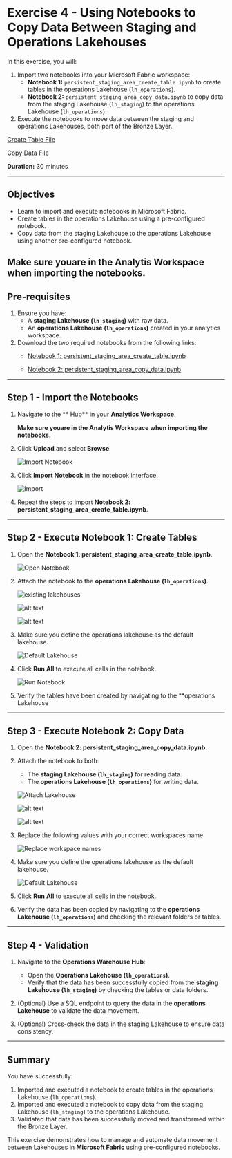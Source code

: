 # Exercise 4 - Using Notebooks to Copy Data Between Staging and Operations Lakehouses

In this exercise, you will:
1. Import two notebooks into your Microsoft Fabric workspace:
   - **Notebook 1:** `persistent_staging_area_create_table.ipynb` to create tables in the operations Lakehouse (`lh_operations`).
   - **Notebook 2:** `persistent_staging_area_copy_data.ipynb` to copy data from the staging Lakehouse (`lh_staging`) to the operations Lakehouse (`lh_operations`).
2. Execute the notebooks to move data between the staging and operations Lakehouses, both part of the Bronze Layer.

[Create Table File](<../../media/Import Notebooks/persistent_staging_area_create_table.ipynb>)

[Copy Data File](<../../media/Import Notebooks/persistent_staging_area_copy_data.ipynb>)


**Duration:** 30 minutes

---

## **Objectives**
- Learn to import and execute notebooks in Microsoft Fabric.
- Create tables in the operations Lakehouse using a pre-configured notebook.
- Copy data from the staging Lakehouse to the operations Lakehouse using another pre-configured notebook.

**Make sure youare in the Analytis Workspace when importing the notebooks.**
---

## **Pre-requisites**
1. Ensure you have:
   - A **staging Lakehouse (`lh_staging`)** with raw data.
   - An **operations Lakehouse (`lh_operations`)** created in your analytics workspace.
2. Download the two required notebooks from the following links:
   - [Notebook 1: persistent_staging_area_create_table.ipynb](<../../media/Import Notebooks/persistent_staging_area_copy_data.ipynb>)

   - [Notebook 2: persistent_staging_area_copy_data.ipynb](<../../media/Import Notebooks/persistent_staging_area_copy_data.ipynb>)

---

## **Step 1 - Import the Notebooks**

1. Navigate to the ** Hub** in your **Analytics Workspace**.

   **Make sure youare in the Analytis Workspace when importing the notebooks.**

2. Click **Upload** and select **Browse**.

    ![Import Notebook](<../../media/Import Notebooks/Import Notebook - (1).png>)

3. Click **Import Notebook** in the notebook interface.

    ![Import](<../../media/Import Notebooks/Import Notebook - (2).png>)


5. Repeat the steps to import **Notebook 2: persistent_staging_area_create_table.ipynb**.

---

## **Step 2 - Execute Notebook 1: Create Tables**

1. Open the **Notebook 1: persistent_staging_area_create_table.ipynb**.

   ![Open Notebook](<../../media/Import Notebooks/Import Notebook - (3).png>)

2. Attach the notebook to the **operations Lakehouse (`lh_operations`)**.

      ![existing lakehouses](<../../media/Import Notebooks/existing-lhs.png>)
   

    
    ![alt text](<../../media/Import Notebooks/Import Notebook - (5).png>)

    ![alt text](<../../media/Import Notebooks/Import Notebook - (6).png>)

3. Make sure you define the operations lakehouse as the default lakehouse.

   ![Default Lakehouse](<../../media/Import Notebooks/default-lakehouse.png>)

4. Click **Run All** to execute all cells in the notebook.

    
    ![Run Notebook](<../../media/Import Notebooks/Import Notebook - (8).png>)


5. Verify the tables have been created by navigating to the **operations Lakehouse 



---

## **Step 3 - Execute Notebook 2: Copy Data**

1. Open the **Notebook 2: persistent_staging_area_copy_data.ipynb**.
2. Attach the notebook to both:
   - The **staging Lakehouse (`lh_staging`)** for reading data.
   - The **operations Lakehouse (`lh_operations`)** for writing data.

    ![Attach Lakehouse](<../../media/Import Notebooks/Import Notebook - (4).png>)

    
    ![alt text](<../../media/Import Notebooks/Import Notebook - (5).png>)

    ![alt text](<../../media/Import Notebooks/Import Notebook - (6).png>)


3. Replace the following values with your correct workspaces name

   ![Replace workspace names](<../../media/Import Notebooks/workspaces_name.png>)

4. Make sure you define the operations lakehouse as the default lakehouse.

   ![Default Lakehouse](<../../media/Import Notebooks/default-lakehouse.png>)

5. Click **Run All** to execute all cells in the notebook.


6. Verify the data has been copied by navigating to the **operations Lakehouse (`lh_operations`)** and checking the relevant folders or tables.

---

## **Step 4 - Validation**

1. Navigate to the **Operations Warehouse Hub**:
   - Open the **Operations Lakehouse (`lh_operations`)**.
   - Verify that the data has been successfully copied from the **staging Lakehouse (`lh_staging`)** by checking the tables or data folders.

2. (Optional) Use a SQL endpoint to query the data in the **operations Lakehouse** to validate the data movement.

 
3. (Optional) Cross-check the data in the staging Lakehouse to ensure data consistency.

---

## **Summary**

You have successfully:
1. Imported and executed a notebook to create tables in the operations Lakehouse (`lh_operations`).
2. Imported and executed a notebook to copy data from the staging Lakehouse (`lh_staging`) to the operations Lakehouse.
3. Validated that data has been successfully moved and transformed within the Bronze Layer.

This exercise demonstrates how to manage and automate data movement between Lakehouses in **Microsoft Fabric** using pre-configured notebooks.

